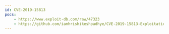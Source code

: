 ```yaml
---
id: CVE-2019-15813
pocs:
    - https://www.exploit-db.com/raw/47323
    - https://github.com/iamhrishikeshpadhye/CVE-2019-15813-Exploitation
---
```

